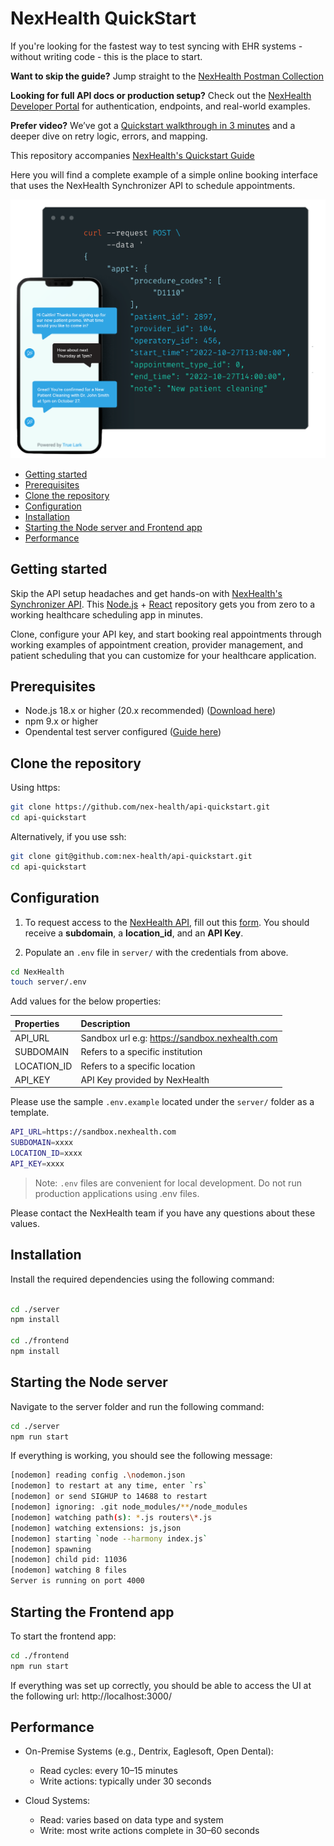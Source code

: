<h1>NexHealth QuickStart</h1>

If you're looking for the fastest way to test syncing with EHR systems - without writing code - this is the place to start.

**Want to skip the guide?**
Jump straight to the [NexHealth Postman Collection](https://docs.nexhealth.com/reference/introduction)

**Looking for full API docs or production setup?**
Check out the [NexHealth Developer Portal](https://developers.nexhealth.com/signup) for authentication, endpoints, and real-world examples.

**Prefer video?**
We’ve got a [Quickstart walkthrough in 3 minutes](https://www.youtube.com/watch?v=tTkbK4As1fA&list=PLL2Iy1oGVcCacoZ8VsvqKKnzRjNJ6R1ca) and a deeper dive on retry logic, errors, and mapping.

This repository accompanies [NexHealth's Quickstart Guide](https://developers.nexhealth.com/signup)

Here you will find a complete example of a simple online booking interface that uses the NexHealth Synchronizer API to schedule appointments.

![app](backend-frontend.png)

- [Getting started](#getting-started)
- [Prerequisites](#prerequisites)
- [Clone the repository](#clone-the-repository)
- [Configuration](#configuration)
- [Installation](#installation)
- [Starting the Node server and Frontend app](#starting-the-node-server-and-frontend-app)
- [Performance](#performance)

## Getting started

Skip the API setup headaches and get hands-on with [NexHealth's Synchronizer API](https://docs.nexhealth.com/reference/introduction). This [Node.js](https://nodejs.org/en/) + [React](https://facebook.github.io/react/) repository gets you from zero to a working healthcare scheduling app in minutes.

Clone, configure your API key, and start booking real appointments through working examples of appointment creation, provider management, and patient scheduling that you can customize for your healthcare application.


## Prerequisites
- Node.js 18.x or higher (20.x recommended) ([Download here](https://nodejs.org/))
- npm 9.x or higher
- Opendental test server configured ([Guide here](https://docs.nexhealth.com/docs/setting-up-an-open-dental-test-server))


## Clone the repository

Using https:

```sh
git clone https://github.com/nex-health/api-quickstart.git
cd api-quickstart
```

Alternatively, if you use ssh:

```sh
git clone git@github.com:nex-health/api-quickstart.git
cd api-quickstart
```

## Configuration

1. To request access to the [NexHealth API](https://docs.nexhealth.com/reference/introduction), fill out this [form](https://www.nexhealth.com/api-request/request-access). You should receive a **subdomain**, a **location_id**, and an **API Key**.

2. Populate an `.env` file in `server/` with the credentials from above.

```sh
cd NexHealth
touch server/.env
```

Add values for the below properties:

| Properties  | Description                                                     |
| :---------- | :-------------------------------------------------------------- |
| API_URL     | Sandbox url e.g: https://sandbox.nexhealth.com |
| SUBDOMAIN   | Refers to a specific institution                                |
| LOCATION_ID | Refers to a specific location                                   |
| API_KEY     | API Key provided by NexHealth                                   |

Please use the sample `.env.example` located under the `server/` folder as a template.

```sh
API_URL=https://sandbox.nexhealth.com
SUBDOMAIN=xxxx
LOCATION_ID=xxxx
API_KEY=xxxx
```

> Note: `.env` files are convenient for local development. Do not run production applications using .env files.

Please contact the NexHealth team if you have any questions about these values.

## Installation

Install the required dependencies using the following command:

```sh

cd ./server
npm install

cd ./frontend
npm install

```

## Starting the Node server

Navigate to the server folder and run the following command:

```sh
cd ./server
npm run start
```

If everything is working, you should see the following message:

```sh
[nodemon] reading config .\nodemon.json
[nodemon] to restart at any time, enter `rs`
[nodemon] or send SIGHUP to 14688 to restart
[nodemon] ignoring: .git node_modules/**/node_modules
[nodemon] watching path(s): *.js routers\*.js
[nodemon] watching extensions: js,json
[nodemon] starting `node --harmony index.js`
[nodemon] spawning
[nodemon] child pid: 11036
[nodemon] watching 8 files
Server is running on port 4000
```

## Starting the Frontend app

To start the frontend app:

```sh
cd ./frontend
npm run start
```

If everything was set up correctly, you should be able to access the UI at the following url: http://localhost:3000/

## Performance

- On-Premise Systems (e.g., Dentrix, Eaglesoft, Open Dental): 
  - Read cycles: every 10–15 minutes
  - Write actions: typically under 30 seconds

- Cloud Systems:
  - Read: varies based on data type and system
  - Write: most write actions complete in 30–60 seconds
